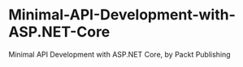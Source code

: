 # Minimal-API-Development-with-ASP.NET-Core
Minimal API Development with ASP.NET Core, by Packt Publishing
